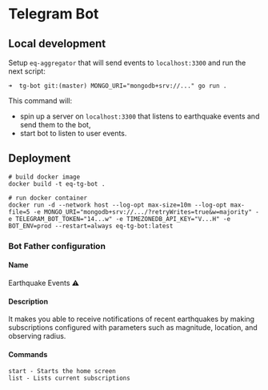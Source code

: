 # Telegram Bot

## Local development

Setup `eq-aggregator` that will send events to `localhost:3300` and run the next
script:

```shell
➜  tg-bot git:(master) MONGO_URI="mongodb+srv://..." go run .
```

This command will:

* spin up a server on `localhost:3300` that listens to earthquake events and
  send them to the bot,
* start bot to listen to user events.

## Deployment

```shell
# build docker image
docker build -t eq-tg-bot .

# run docker container
docker run -d --network host --log-opt max-size=10m --log-opt max-file=5 -e MONGO_URI="mongodb+srv://.../?retryWrites=true&w=majority" -e TELEGRAM_BOT_TOKEN="14...w" -e TIMEZONEDB_API_KEY="V...H" -e BOT_ENV=prod --restart=always eq-tg-bot:latest
```

### Bot Father configuration

#### Name

Earthquake Events ⚠️

#### Description

It makes you able to receive notifications of recent earthquakes by making subscriptions configured with parameters such as magnitude, location, and observing radius.

#### Commands

```
start - Starts the home screen
list - Lists current subscriptions
```
